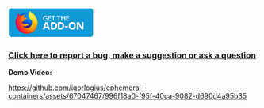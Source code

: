 [![](https://raw.githubusercontent.com/igorlogius/igorlogius/main/geFxAddon.png)](https://addons.mozilla.org/firefox/addon/ephemeral-containers/)

### [Click here to report a bug, make a suggestion or ask a question](https://github.com/igorlogius/igorlogius/issues/new/choose)

<b>Demo Video:</b>

https://github.com/igorlogius/ephemeral-containers/assets/67047467/996f18a0-f95f-40ca-9082-d690d4a95b35
